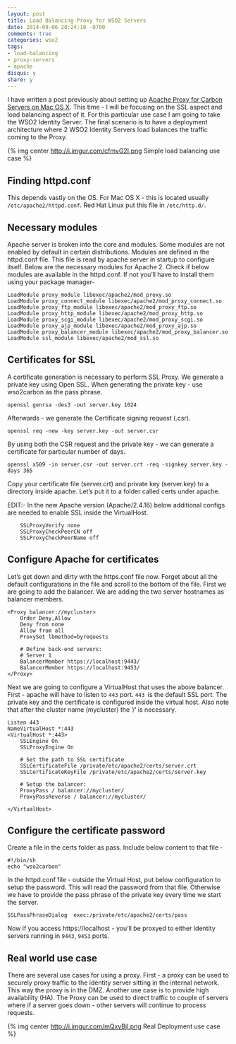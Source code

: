```yaml
---
layout: post
title: Load Balancing Proxy for WSO2 Servers
date: 2014-09-06 20:24:18 -0700
comments: true
categories: wso2
tags:
- load-balancing
- proxy-servers
- apache
disqus: y
share: y
---
```

I have written a post previously about setting up [Apache Proxy for Carbon Servers on Mac OS X](http://dulitha.me/blog/2014/03/15/setup-an-apache-proxy-for-carbon-servers-on-mac-osx/). This time - I will be focusing on the SSL aspect and load balancing aspect of it. For this particular use case I am going to take the WSO2 Identity Server. The final scenario is to have a deployment architecture where 2 WSO2 Identity Servers load balances the traffic coming to the Proxy. 

{% img center http://i.imgur.com/cfmvG2I.png Simple load balancing use case %}

<!-- more -->
## Finding httpd.conf 
This depends vastly on the OS. For Mac OS X - this is located usually `/etc/apache2/httpd.conf`. Red Hat Linux  put this file in `/etc/http.d/`. 

## Necessary modules
Apache server is broken into the core and modules. Some modules are not enabled by default in certain distributions. Modules are defined in the httpd.conf file. This file is read by apache server in startup to configure itself. Below are the necessary modules for Apache 2. Check if below modules are available in the httpd.conf. If not you’ll have to install them using your package manager-

```
LoadModule proxy_module libexec/apache2/mod_proxy.so
LoadModule proxy_connect_module libexec/apache2/mod_proxy_connect.so
LoadModule proxy_ftp_module libexec/apache2/mod_proxy_ftp.so
LoadModule proxy_http_module libexec/apache2/mod_proxy_http.so
LoadModule proxy_scgi_module libexec/apache2/mod_proxy_scgi.so
LoadModule proxy_ajp_module libexec/apache2/mod_proxy_ajp.so
LoadModule proxy_balancer_module libexec/apache2/mod_proxy_balancer.so
LoadModule ssl_module libexec/apache2/mod_ssl.so
```

## Certificates for SSL 
A certificate generation is necessary to perform SSL Proxy. We generate a private key using Open SSL. When generating the private key - use wso2carbon as the pass phrase. 

`openssl genrsa -des3 -out server.key 1024`

Afterwards - we generate the Certificate signing request (.csr). 

`openssl req -new -key server.key -out server.csr`

By using both the CSR request and the private key - we can generate a certificate for particular number of days.  

`openssl x509 -in server.csr -out server.crt -req -signkey server.key -days 365`

Copy your certificate file (server.crt) and private key (server.key) to a directory inside apache. Let’s put it to a folder called certs under apache. 

EDIT:- 
In the new Apache version (Apache/2.4.16) below additional configs are needed to enable SSL inside the VirtualHost.
```
    SSLProxyVerify none
    SSLProxyCheckPeerCN off
    SSLProxyCheckPeerName off
```

## Configure Apache for certificates
Let’s get down and dirty with the https.conf file now. Forget about all the default configurations in the file and scroll to the bottom of the file. First we are going to add the balancer. We are adding the two server hostnames as balancer members. 

```
<Proxy balancer://mycluster>
    Order Deny,Allow
    Deny from none
    Allow from all
    ProxySet lbmethod=byrequests

    # Define back-end servers:
    # Server 1
    BalancerMember https://localhost:9443/
    BalancerMember https://localhost:9453/
</Proxy>
```

Next we are going to configure a VirtualHost that uses the above balancer. First - apache will have to listen to `443` port. `443 `is the default SSL port. The private key and the certificate is configured inside the virtual host. Also note that after the cluster name (mycluster) the ‘/‘ is necessary. 

```
Listen 443
NameVirtualHost *:443
<VirtualHost *:443>
    SSLEngine On
    SSLProxyEngine On
   
    # Set the path to SSL certificate
    SSLCertificateFile /private/etc/apache2/certs/server.crt
    SSLCertificateKeyFile /private/etc/apache2/certs/server.key
   
    # Setup the balancer:
    ProxyPass / balancer://mycluster/
    ProxyPassReverse / balancer://mycluster/
       
</VirtualHost>
```

## Configure the certificate password
Create a file in the certs folder as pass. Include below content to that file -

```
#!/bin/sh
echo "wso2carbon"
```

In the httpd.conf file - outside the Virtual Host, put below configuration to setup the password. This will read the password from that file. Otherwise we have to provide the pass phrase of the private key every time we start the server. 

```
SSLPassPhraseDialog  exec:/private/etc/apache2/certs/pass
```

Now if you access https://localhost - you’ll be proxyed to either Identity servers running in `9443`, `9453` ports. 

## Real world use case
There are several use cases for using a proxy. First - a proxy can be used to securely proxy traffic to the identity server sitting in the internal network. This way the proxy is in the DMZ. Another use case is to provide high availability (HA). The Proxy can be used to direct traffic to couple of servers where if a server goes down - other servers will continue to process requests. 

{% img center http://i.imgur.com/mQxyBjl.png Real Deployment use case %}
